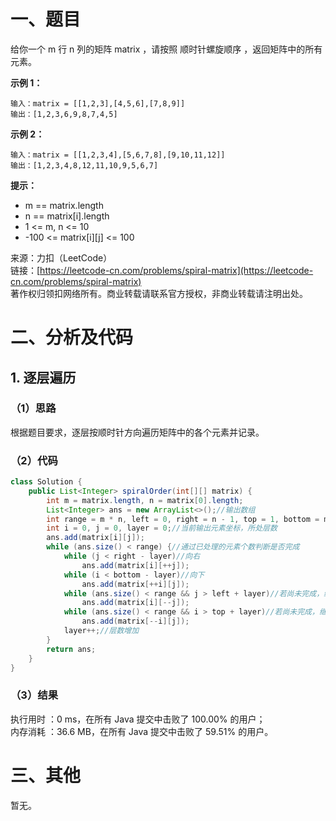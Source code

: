 # 一、题目
给你一个 m 行 n 列的矩阵 matrix ，请按照 顺时针螺旋顺序 ，返回矩阵中的所有元素。     
     
**示例 1：**     
```
输入：matrix = [[1,2,3],[4,5,6],[7,8,9]]
输出：[1,2,3,6,9,8,7,4,5]
```
**示例 2：**       
```
输入：matrix = [[1,2,3,4],[5,6,7,8],[9,10,11,12]]
输出：[1,2,3,4,8,12,11,10,9,5,6,7]
```
**提示：**     
- m == matrix.length
- n == matrix[i].length
- 1 <= m, n <= 10
- -100 <= matrix[i][j] <= 100
       
来源：力扣（LeetCode）     
链接：[https://leetcode-cn.com/problems/spiral-matrix](https://leetcode-cn.com/problems/spiral-matrix)     
著作权归领扣网络所有。商业转载请联系官方授权，非商业转载请注明出处。      
# 二、分析及代码    
## 1. 逐层遍历
### （1）思路
根据题目要求，逐层按顺时针方向遍历矩阵中的各个元素并记录。      
### （2）代码
```java
class Solution {
    public List<Integer> spiralOrder(int[][] matrix) {
        int m = matrix.length, n = matrix[0].length;
        List<Integer> ans = new ArrayList<>();//输出数组
        int range = m * n, left = 0, right = n - 1, top = 1, bottom = m - 1;//输出元素个数，矩阵左、右、上、下边界
        int i = 0, j = 0, layer = 0;//当前输出元素坐标，所处层数
        ans.add(matrix[i][j]);
        while (ans.size() < range) {//通过已处理的元素个数判断是否完成
            while (j < right - layer)//向右
                ans.add(matrix[i][++j]);
            while (i < bottom - layer)//向下
                ans.add(matrix[++i][j]);
            while (ans.size() < range && j > left + layer)//若尚未完成，继续向左
                ans.add(matrix[i][--j]);
            while (ans.size() < range && i > top + layer)//若尚未完成，继续向上
                ans.add(matrix[--i][j]);
            layer++;//层数增加
        }
        return ans;
    }
}
```
### （3）结果
执行用时 ：0 ms，在所有 Java 提交中击败了 100.00% 的用户；    
内存消耗 ：36.6 MB，在所有 Java 提交中击败了 59.51% 的用户。      
# 三、其他
暂无。  
